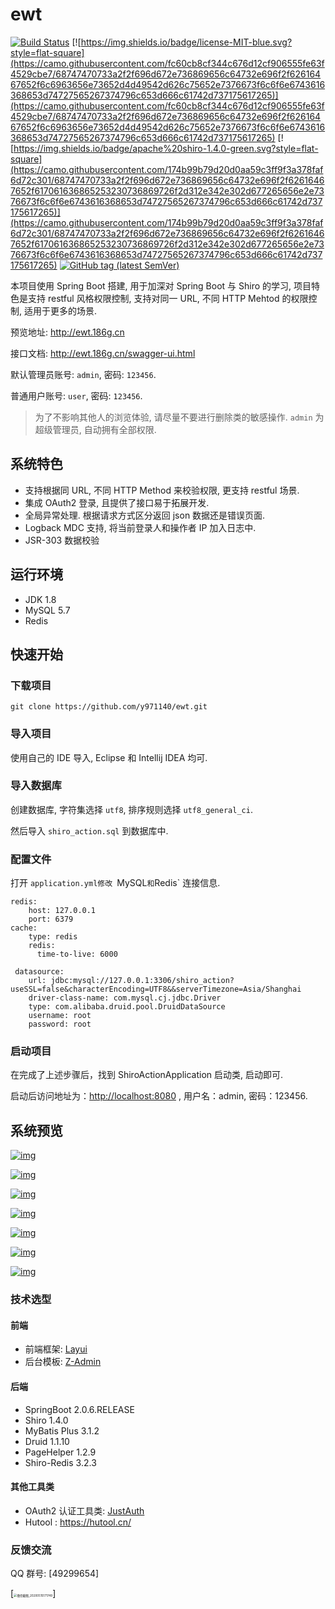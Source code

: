 # ewt

[![Build Status](https://camo.githubusercontent.com/a5312bc12d01f3ffc3db432b7bc64178439d26ab/68747470733a2f2f7472617669732d63692e6f72672f7a68616f6a756e313939382f536869726f2d416374696f6e2e7376673f6272616e63683d6d6173746572)](https://travis-ci.org/zhaojun1998/Shiro-Action) [![https://img.shields.io/badge/license-MIT-blue.svg?style=flat-square](https://camo.githubusercontent.com/fc60cb8cf344c676d12cf906555fe63f4529cbe7/68747470733a2f2f696d672e736869656c64732e696f2f62616467652f6c6963656e73652d4d49542d626c75652e7376673f6c6f6e6743616368653d74727565267374796c653d666c61742d737175617265)](https://camo.githubusercontent.com/fc60cb8cf344c676d12cf906555fe63f4529cbe7/68747470733a2f2f696d672e736869656c64732e696f2f62616467652f6c6963656e73652d4d49542d626c75652e7376673f6c6f6e6743616368653d74727565267374796c653d666c61742d737175617265)  [![https://img.shields.io/badge/apache%20shiro-1.4.0-green.svg?style=flat-square](https://camo.githubusercontent.com/174b99b79d20d0aa59c3ff9f3a378faf6d72c301/68747470733a2f2f696d672e736869656c64732e696f2f62616467652f617061636865253230736869726f2d312e342e302d677265656e2e7376673f6c6f6e6743616368653d74727565267374796c653d666c61742d737175617265)](https://camo.githubusercontent.com/174b99b79d20d0aa59c3ff9f3a378faf6d72c301/68747470733a2f2f696d672e736869656c64732e696f2f62616467652f617061636865253230736869726f2d312e342e302d677265656e2e7376673f6c6f6e6743616368653d74727565267374796c653d666c61742d737175617265) [![GitHub tag (latest SemVer)](https://camo.githubusercontent.com/bf29c864933683d23a6a8af2a57fb7ee6ccd7fa9/68747470733a2f2f696d672e736869656c64732e696f2f6769746875622f7461672f7a68616f6a756e313939382f536869726f2d416374696f6e2e7376673f7374796c653d666c61742d737175617265)](https://camo.githubusercontent.com/bf29c864933683d23a6a8af2a57fb7ee6ccd7fa9/68747470733a2f2f696d672e736869656c64732e696f2f6769746875622f7461672f7a68616f6a756e313939382f536869726f2d416374696f6e2e7376673f7374796c653d666c61742d737175617265)

本项目使用 Spring Boot 搭建, 用于加深对 Spring Boot 与 Shiro 的学习, 项目特色是支持 restful 风格权限控制, 支持对同一 URL, 不同 HTTP Mehtod 的权限控制, 适用于更多的场景.

预览地址: http://ewt.186g.cn

接口文档: http://ewt.186g.cn/swagger-ui.html

默认管理员账号: `admin`, 密码: `123456`.

普通用户账号: `user`, 密码: `123456`.

> 为了不影响其他人的浏览体验, 请尽量不要进行删除类的敏感操作. `admin` 为超级管理员, 自动拥有全部权限.

## 系统特色

- 支持根据同 URL, 不同 HTTP Method 来校验权限, 更支持 restful 场景.
- 集成 OAuth2 登录, 且提供了接口易于拓展开发.
- 全局异常处理. 根据请求方式区分返回 json 数据还是错误页面.
- Logback MDC 支持, 将当前登录人和操作者 IP 加入日志中.
- JSR-303 数据校验

## 运行环境

- JDK 1.8
- MySQL 5.7
- Redis

## 快速开始

### 下载项目

```
git clone https://github.com/y971140/ewt.git
```

### 导入项目

使用自己的 IDE 导入, Eclipse 和 Intellij IDEA 均可.

### 导入数据库

创建数据库, 字符集选择 `utf8`, 排序规则选择 `utf8_general_ci`.

然后导入 `shiro_action.sql` 到数据库中.

### 配置文件

打开 `application.yml修改 `MySQL` 和 `Redis` 连接信息.

```
redis:
    host: 127.0.0.1
    port: 6379
cache:
    type: redis
    redis:
      time-to-live: 6000

 datasource:
    url: jdbc:mysql://127.0.0.1:3306/shiro_action?useSSL=false&characterEncoding=UTF8&&serverTimezone=Asia/Shanghai
    driver-class-name: com.mysql.cj.jdbc.Driver
    type: com.alibaba.druid.pool.DruidDataSource
    username: root
    password: root
```

### 启动项目

在完成了上述步骤后，找到 ShiroActionApplication 启动类, 启动即可.

启动后访问地址为：[http://localhost:8080](http://localhost:8080/) , 用户名：admin, 密码：123456.

## 系统预览

[![img](C:\Users\admin\Desktop\pic\68747470733a2f2f63646e2e6a756e362e6e65742f3230313930353239323330335f3231312e706e67)](https://camo.githubusercontent.com/c780f4d6bd3bb539cb327808568e93c356602fce/68747470733a2f2f63646e2e6a756e362e6e65742f3230313930353239323330335f3231312e706e67)

[![img](C:\Users\admin\Desktop\pic\68747470733a2f2f63646e2e6a756e362e6e65742f3230313930363330323135395f3332362e706e67)](https://camo.githubusercontent.com/7f9a54417637da52f00db6e2cd7c94158de0eb67/68747470733a2f2f63646e2e6a756e362e6e65742f3230313930363330323135395f3332362e706e67)

[![img](C:\Users\admin\Desktop\pic\68747470733a2f2f63646e2e6a756e362e6e65742f323031392f30362f33302f356431386330613835623338612e706e67)](https://camo.githubusercontent.com/07022197b147df1a6913ec87020156657547bb5d/68747470733a2f2f63646e2e6a756e362e6e65742f323031392f30362f33302f356431386330613835623338612e706e67)

[![img](C:\Users\admin\Desktop\pic\68747470733a2f2f63646e2e6a756e362e6e65742f323031392f30362f33302f356431386330613834393238352e706e67)](https://camo.githubusercontent.com/1b18d943cdf333fd04b9114d9c546f3049743312/68747470733a2f2f63646e2e6a756e362e6e65742f323031392f30362f33302f356431386330613834393238352e706e67)

[![img](C:\Users\admin\Desktop\pic\68747470733a2f2f63646e2e6a756e362e6e65742f323031392f30362f33302f356431386331653039643331342e706e67)](https://camo.githubusercontent.com/0feade10a7bf3855dce3537999552e58df36c809/68747470733a2f2f63646e2e6a756e362e6e65742f323031392f30362f33302f356431386331653039643331342e706e67)

[![img](C:\Users\admin\Desktop\pic\68747470733a2f2f63646e2e6a756e362e6e65742f323031392f30362f33302f356431386331616432373538302e706e67)](https://camo.githubusercontent.com/f62adc402032981059de9d49cdd20d03b46f28c8/68747470733a2f2f63646e2e6a756e362e6e65742f323031392f30362f33302f356431386331616432373538302e706e67)

[![img](C:\Users\admin\Desktop\pic\68747470733a2f2f63646e2e6a756e362e6e65742f323031392f30362f33302f356431386331616432396430352e706e67)](https://camo.githubusercontent.com/f4c698b4bea0036fce302ff89e7a10a7000f3e16/68747470733a2f2f63646e2e6a756e362e6e65742f323031392f30362f33302f356431386331616432396430352e706e67)

### 技术选型

#### 前端

- 前端框架: [Layui](https://www.layui.com/)
- 后台模板: [Z-Admin](https://github.com/zhaojun1998/Z-Admin/)

#### 后端

- SpringBoot 2.0.6.RELEASE
- Shiro 1.4.0
- MyBatis Plus  3.1.2
- Druid 1.1.10
- PageHelper 1.2.9
- Shiro-Redis 3.2.3

#### 其他工具类

- OAuth2 认证工具类: [JustAuth](https://gitee.com/yadong.zhang/JustAuth)
- Hutool : https://hutool.cn/

### 反馈交流

QQ 群号: [49299654]

[<img src="C:\Users\admin\Desktop\微信截图_20200515171749.png" alt="微信截图_20200515171749" style="zoom: 33%;" />]
